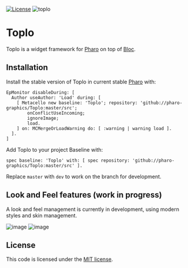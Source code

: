 [![License](https://img.shields.io/github/license/pharo-graphics/Toplo.svg)](./LICENSE)
![toplo](https://github.com/pharo-graphics/Toplo/assets/49183340/57963fee-ed86-4ee0-99e1-7c39e9a9cdf9)

# Toplo

Toplo is a widget framework for [Pharo](https://www.pharo.org) on top of [Bloc](https://github.com/pharo-graphics/Bloc). 

## Installation

Install the stable version of Toplo in current stable [Pharo](https://www.pharo.org) with:

```Smalltalk
EpMonitor disableDuring: [
  Author useAuthor: 'Load' during: [
    [ Metacello new baseline: 'Toplo'; repository: 'github://pharo-graphics/Toplo:master/src';
        onConflictUseIncoming;
        ignoreImage;
        load.
    ] on: MCMergeOrLoadWarning do: [ :warning | warning load ].
  ].
]
```

Add Toplo to your project Baseline with:

```Smalltalk
spec baseline: 'Toplo' with: [ spec repository: 'github://pharo-graphics/Toplo:master/src' ].
```

Replace `master` with `dev` to work on the branch for development.


## Look and Feel features (work in progress)

A look and feel management is currently in development, using modern styles and skin management.

![image](https://github.com/pharo-graphics/Toplo/assets/49183340/2e61623f-5844-4294-b87a-195dd6c1c636)
![image](https://github.com/pharo-graphics/Toplo/assets/49183340/a76ee5a2-1e2f-414f-8ab8-4dad71d4fc4f)


## License

This code is licensed under the [MIT license](./LICENSE).
